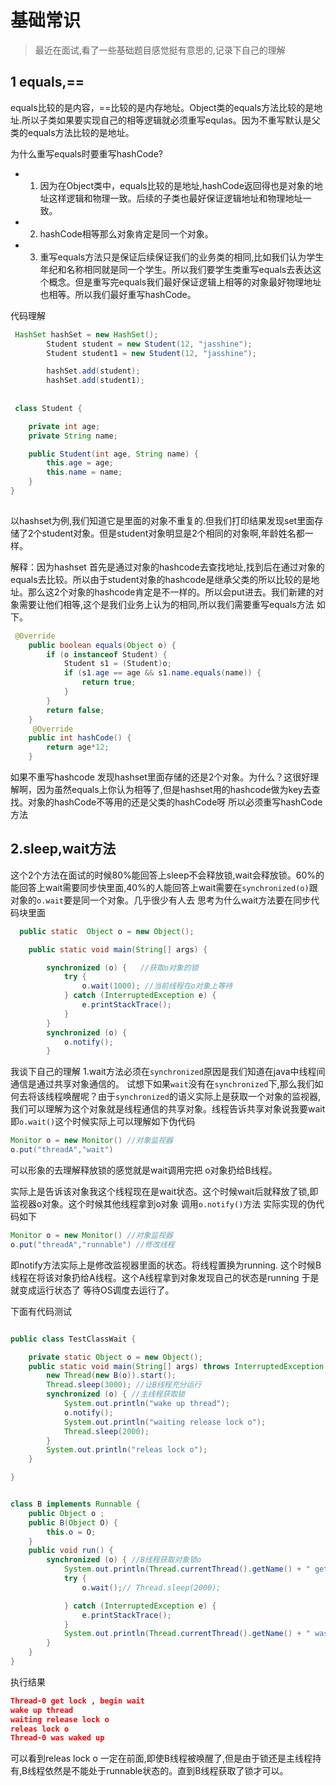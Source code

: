 # 基础常识

>最近在面试,看了一些基础题目感觉挺有意思的,记录下自己的理解

## 1 equals,==
equals比较的是内容，==比较的是内存地址。Object类的equals方法比较的是地址.所以子类如果要实现自己的相等逻辑就必须重写equlas。因为不重写默认是父类的equals方法比较的是地址。

为什么重写equals时要重写hashCode?

+ 1. 因为在Object类中，equals比较的是地址,hashCode返回得也是对象的地址这样逻辑和物理一致。后续的子类也最好保证逻辑地址和物理地址一致。
+ 2. hashCode相等那么对象肯定是同一个对象。
+ 3. 重写equals方法只是保证后续保证我们的业务类的相同,比如我们认为学生年纪和名称相同就是同一个学生。所以我们要学生类重写equals去表达这个概念。但是重写完equals我们最好保证逻辑上相等的对象最好物理地址也相等。所以我们最好重写hashCode。

	
代码理解

```java
 HashSet hashSet = new HashSet();
        Student student = new Student(12, "jasshine");
        Student student1 = new Student(12, "jasshine");

        hashSet.add(student);
        hashSet.add(student1);
       
       
 class Student {

    private int age;
    private String name;

    public Student(int age, String name) {
        this.age = age;
        this.name = name;
    }
}
        
```
以hashset为例,我们知道它是里面的对象不重复的.但我们打印结果发现set里面存储了2个student对象。但是student对象明显是2个相同的对象啊,年龄姓名都一样。

解释：因为hashset 首先是通过对象的hashcode去查找地址,找到后在通过对象的equals去比较。所以由于student对象的hashcode是继承父类的所以比较的是地址。那么这2个对象的hashcode肯定是不一样的。所以会put进去。我们新建的对象需要让他们相等,这个是我们业务上认为的相同,所以我们需要重写equals方法
如下。

```java
 @Override
    public boolean equals(Object o) {
        if (o instanceof Student) {
            Student s1 = (Student)o;
            if (s1.age == age && s1.name.equals(name)) {
                return true;
            }
        }
        return false;
    }
     @Override
    public int hashCode() {
        return age*12;
    }																		
```
如果不重写hashcode 发现hashset里面存储的还是2个对象。为什么？这很好理解啊，因为虽然equals上你认为相等了,但是hashset用的hashcode做为key去查找。对象的hashCode不等用的还是父类的hashCode呀
所以必须重写hashCode方法

## 2.sleep,wait方法

这个2个方法在面试的时候80%能回答上sleep不会释放锁,wait会释放锁。60%的能回答上wait需要同步快里面,40%的人能回答上wait需要在`synchronized(o)`跟对象的`o.wait`要是同一个对象。几乎很少有人去
思考为什么wait方法要在同步代码块里面

```java 
  public static  Object o = new Object();

    public static void main(String[] args) {

        synchronized (o) {   //获取o对象的锁
            try {
                o.wait(1000); //当前线程在o对象上等待
            } catch (InterruptedException e) {
                e.printStackTrace();
            }
        }
        synchronized (o) {
            o.notify();
        }
```
 我谈下自己的理解
 1.wait方法必须在`synchronized`原因是我们知道在java中线程间通信是通过共享对象通信的。
 试想下如果`wait`没有在`synchronized`下,那么我们如何去将该线程唤醒呢？由于`synchronized`的语义实际上是获取一个对象的监视器,我们可以理解为这个对象就是线程通信的共享对象。线程告诉共享对象说我要wait即`o.wait()`这个时候实际上可以理解如下伪代码
 
```java
Monitor o = new Monitor() //对象监视器
o.put("threadA","wait")
```
可以形象的去理解释放锁的感觉就是wait调用完把 o对象扔给B线程。

实际上是告诉该对象我这个线程现在是wait状态。这个时候wait后就释放了锁,即监视器o对象。这个时候其他线程拿到o对象 调用`o.notify()`方法   实际实现的伪代码如下

```java
Monitor o = new Monitor() //对象监视器
o.put("threadA","runnable") //修改线程
```
即notify方法实际上是修改监视器里面的状态。将线程置换为running. 这个时候B线程在将该对象扔给A线程。这个A线程拿到对象发现自己的状态是running 于是就变成运行状态了 等待OS调度去运行了。

下面有代码测试

```java

public class TestClassWait {

    private static Object o = new Object();
    public static void main(String[] args) throws InterruptedException {
        new Thread(new B(o)).start();
        Thread.sleep(3000); //让B线程充分运行
        synchronized (o) { //主线程获取锁
            System.out.println("wake up thread");
            o.notify();
            System.out.println("waiting release lock o");
            Thread.sleep(2000);
        }
        System.out.println("releas lock o");
    }

}


class B implements Runnable {
    public Object o ;
    public B(Object O) {
        this.o = O;
    }
    public void run() {
        synchronized (o) { //B线程获取对象锁o
            System.out.println(Thread.currentThread().getName() + " get lock , begin wait");
            try {
                o.wait();// Thread.sleep(2000);

            } catch (InterruptedException e) {
                e.printStackTrace();
            }
            System.out.println(Thread.currentThread().getName() + " was waked up");
        }
    }
}

```
执行结果

```json
Thread-0 get lock , begin wait
wake up thread
waiting release lock o
releas lock o  
Thread-0 was waked up

```
可以看到releas lock o  一定在前面,即使B线程被唤醒了,但是由于锁还是主线程持有,B线程依然是不能处于runnable状态的。直到B线程获取了锁才可以。

